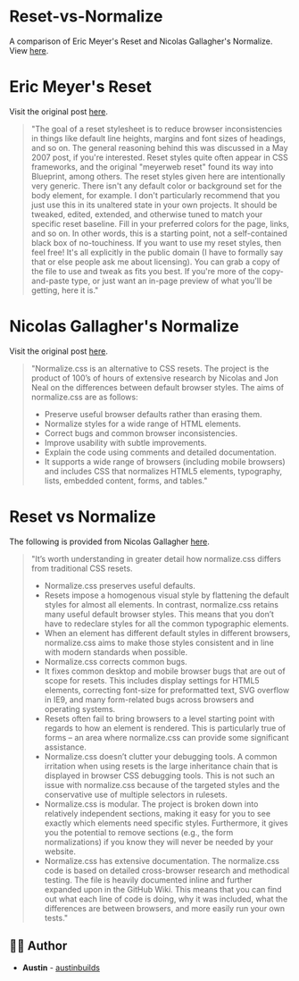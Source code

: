 # Reset-vs-Normalize
A comparison of Eric Meyer's Reset and Nicolas Gallagher's Normalize. View [here](https://austinbuilds.github.io/Reset-vs-Normalize/).

# Eric Meyer's Reset
Visit the original post [here](https://meyerweb.com/eric/tools/css/reset/).

>"The goal of a reset stylesheet is to reduce browser inconsistencies in things like default line heights, margins and font sizes of headings, and so on. The general reasoning behind this was discussed in a May 2007 post, if you're interested. Reset styles quite often appear in CSS frameworks, and the original "meyerweb reset" found its way into Blueprint, among others.
>The reset styles given here are intentionally very generic. There isn't any default color or background set for the body element, for example. I don't particularly recommend that you just use this in its unaltered state in your own projects. It should be tweaked, edited, extended, and otherwise tuned to match your specific reset baseline. Fill in your preferred colors for the page, links, and so on.
>In other words, this is a starting point, not a self-contained black box of no-touchiness.
>If you want to use my reset styles, then feel free! It's all explicitly in the public domain (I have to formally say that or else people ask me about licensing). You can grab a copy of the file to use and tweak as fits you best. If you're more of the copy-and-paste type, or just want an in-page preview of what you'll be getting, here it is."

# Nicolas Gallagher's Normalize
Visit the original post [here](https://github.com/necolas/normalize.css/).

>"Normalize.css is an alternative to CSS resets. The project is the product of 100’s of hours of extensive research by Nicolas and Jon Neal on the differences between default browser styles.
>The aims of normalize.css are as follows:
>* Preserve useful browser defaults rather than erasing them.
>* Normalize styles for a wide range of HTML elements.
>* Correct bugs and common browser inconsistencies.
>* Improve usability with subtle improvements.
>* Explain the code using comments and detailed documentation.
>* It supports a wide range of browsers (including mobile browsers) and includes CSS that normalizes HTML5 elements, typography, lists, embedded content, forms, and tables."

# Reset vs Normalize
The following is provided from Nicolas Gallagher [here](https://github.com/necolas/normalize.css/).

>"It’s worth understanding in greater detail how normalize.css differs from traditional CSS resets.
>* Normalize.css preserves useful defaults.
>* Resets impose a homogenous visual style by flattening the default styles for almost all elements. In contrast, normalize.css retains many useful default browser styles. This means that you don’t have to redeclare styles for all the common typographic elements.
>* When an element has different default styles in different browsers, normalize.css aims to make those styles consistent and in line with modern standards when possible.
>* Normalize.css corrects common bugs.
>* It fixes common desktop and mobile browser bugs that are out of scope for resets. This includes display settings for HTML5 elements, correcting font-size for preformatted text, SVG overflow in IE9, and many form-related bugs across browsers and operating systems.
>* Resets often fail to bring browsers to a level starting point with regards to how an element is rendered. This is particularly true of forms – an area where normalize.css can provide some significant assistance.
>* Normalize.css doesn’t clutter your debugging tools. A common irritation when using resets is the large inheritance chain that is displayed in browser CSS debugging tools. This is not such an issue with normalize.css because of the targeted styles and the conservative use of multiple selectors in rulesets.
>* Normalize.css is modular. The project is broken down into relatively independent sections, making it easy for you to see exactly which elements need specific styles. Furthermore, it gives you the potential to remove sections (e.g., the form normalizations) if you know they will never be needed by your website.
>* Normalize.css has extensive documentation. The normalize.css code is based on detailed cross-browser research and methodical testing. The file is heavily documented inline and further expanded upon in the GitHub Wiki. This means that you can find out what each line of code is doing, why it was included, what the differences are between browsers, and more easily run your own tests."

## :man_technologist: Author

* **Austin** - [austinbuilds](https://github.com/austinbuilds)

